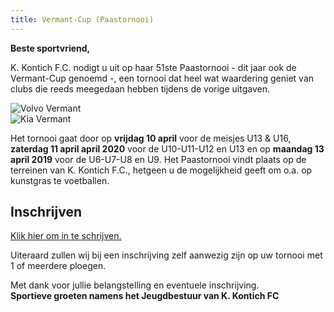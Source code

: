 ```yaml
---
title: Vermant-Cup (Paastornooi)
---
```


<p><strong>Beste sportvriend,</strong></p>
<p>K. Kontich F.C. nodigt u uit op haar 51ste Paastornooi - dit jaar ook de Vermant-Cup genoemd -, een tornooi dat heel wat waardering geniet van clubs die reeds meegedaan hebben tijdens de vorige uitgaven.</p>
<div class="lg:flex lg:flex-wrap lg:-mx-8 items-center mb-6">
    <div class="mb-4 w-full lg:w-1/2 lg:mb-0 lg:px-8">
        <img src="https://www.link2fleet.be/wp-content/uploads/2018/04/Logo-Vermant-Groep.png" style="max-width: 90%; height: auto;" alt="Volvo Vermant" />
    </div>
    <div class="mb-4 w-full lg:w-1/2 lg:mb-0 lg:px-8">
        <img src="https://res.cloudinary.com/kkontichfc/image/upload/v1565372112/sponsors/KIA-vermant-zilver_yzunbr.png" style="max-width: 90%; height: auto;" alt="Kia Vermant" />
    </div>

</div>
<p>
    Het tornooi gaat door op <strong>vrijdag 10 april</strong> voor de meisjes U13 & U16, <strong>zaterdag 11 april april 2020</strong> voor de U10-U11-U12 en U13 en op <strong>maandag 13 april 2019</strong> voor de U6-U7-U8 en U9. Het Paastornooi vindt plaats op de terreinen van K. Kontich F.C., hetgeen u de mogelijkheid geeft om o.a. op kunstgras te voetballen.
</p>
<div>
    <h2>Inschrijven</h2>
    <p>
        <a href="https://www.kkontichfc.be/jeugd/paastornooi/online-registratie/" title="Inschrijven Paastornooi / Vermant-Cup" class="btn-block">Klik hier om in te schrijven.</a></p>
    <p>Uiteraard zullen wij bij een inschrijving zelf aanwezig zijn op uw tornooi met 1 of meerdere ploegen.</p>
    <p>Met dank voor jullie belangstelling en eventuele inschrijving.
        <br><strong>Sportieve groeten namens het Jeugdbestuur van K. Kontich FC</strong>
    </p>
</div>
